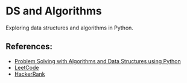 # DS and Algorithms
Exploring data structures and algorithms in Python.

## References:
- [Problem Solving with Algorithms and Data Structures using Python](http://interactivepython.org/runestone/static/pythonds/index.html)
- [LeetCode](https://leetcode.com/)
- [HackerRank](https://www.hackerrank.com)
